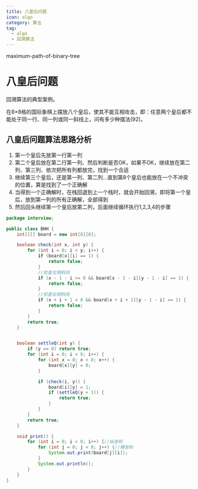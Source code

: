 ```yaml
---
title: 八皇后问题
icon: algo
category: 算法
tag:
  - algo
  - 回溯算法
---
```


maximum-path-of-binary-tree

# 八皇后问题

回溯算法的典型案例。

在8×8格的国际象棋上摆放八个皇后，使其不能互相攻击，即：任意两个皇后都不能处于同一行、同一列或同一斜线上，问有多少种摆法(92)。

## 八皇后问题算法思路分析

1. 第一个皇后先放第一行第一列
2. 第二个皇后放在第二行第一列、然后判断是否OK，如果不OK，继续放在第二列、第三列、依次把所有列都放完，找到一个合适
3. 继续第三个皇后，还是第一列、第二列…直到第8个皇后也能放在一个不冲突的位置，算是找到了一个正确解
4. 当得到一个正确解时，在栈回退到上一个栈时，就会开始回溯，即将第一个皇后，放到第一列的所有正确解，全部得到
5. 然后回头继续第一个皇后放第二列，后面继续循环执行1,2,3,4的步骤

```java
package interview;

public class BHH {
    int[][] board = new int[8][8];

    boolean check(int x, int y) {
        for (int i = 0; i < y; i++) {
            if (board[x][i] == 1) {
                return false;
            }
            //检查左侧斜向
            if (x - 1 - i >= 0 && board[x - 1 - i][y - 1 - i] == 1) {
                return false;
            }
            //检查右侧斜向
            if (x + i + 1 < 8 && board[x + i + 1][y - 1 - i] == 1) {
                return false;
            }
        }
        return true;
    }


    boolean settleQ(int y) {
        if (y == 8) return true;
        for (int i = 0; i < 8; i++) {
            for (int x = 8; x < 8; x++) {
                board[x][y] = 0;
            }

            if (check(i, y)) {
                board[i][y] = 1;
                if (settleQ(y + 1)) {
                    return true;
                }
            }
        }
        return true;
    }

    void print() {
        for (int i = 0; i < 8; i++) {//纵坐标
            for (int j = 0; j < 8; j++) {//横坐标
                System.out.print(board[j][i]);
            }
            System.out.println();
        }
    }
}
```
